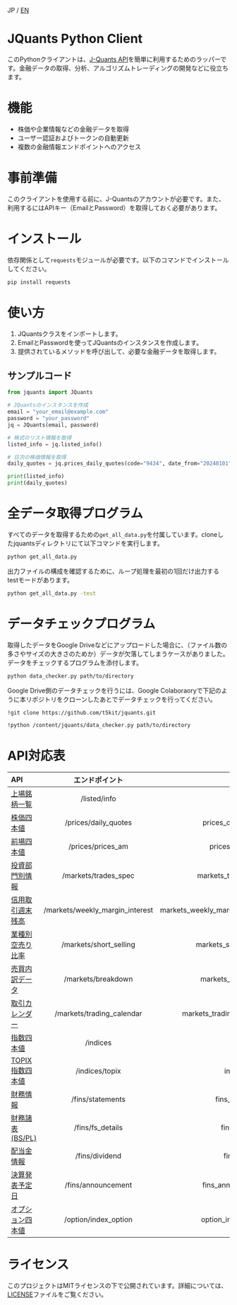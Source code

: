 JP / [EN](README_en.md)

# JQuants Python Client
このPythonクライアントは、[J-Quants API](https://jpx.gitbook.io/j-quants-ja/)を簡単に利用するためのラッパーです。金融データの取得、分析、アルゴリズムトレーディングの開発などに役立ちます。

# 機能
- 株価や企業情報などの金融データを取得
- ユーザー認証およびトークンの自動更新
- 複数の金融情報エンドポイントへのアクセス

# 事前準備
このクライアントを使用する前に、J-Quantsのアカウントが必要です。また、利用するにはAPIキー（EmailとPassword）を取得しておく必要があります。

# インストール
依存関係として`requests`モジュールが必要です。以下のコマンドでインストールしてください。

```bash
pip install requests
```

# 使い方
1. JQuantsクラスをインポートします。
2. EmailとPasswordを使ってJQuantsのインスタンスを作成します。
3. 提供されているメソッドを呼び出して、必要な金融データを取得します。

## サンプルコード

```python
from jquants import JQuants

# JQuantsのインスタンスを作成
email = "your_email@example.com"
password = "your_password"
jq = JQuants(email, password)

# 株式のリスト情報を取得
listed_info = jq.listed_info()

# 日次の株価情報を取得
daily_quotes = jq.prices_daily_quotes(code="9434", date_from="20240101", date_to="20240131")

print(listed_info)
print(daily_quotes)
```

# 全データ取得プログラム
すべてのデータを取得するための`get_all_data.py`を付属しています。cloneしたjquantsディレクトリにて以下コマンドを実行します。

```bash
python get_all_data.py
```

出力ファイルの構成を確認するために、ループ処理を最初の1回だけ出力するtestモードがあります。

```bash
python get_all_data.py -test
```

# データチェックプログラム
取得したデータをGoogle Driveなどにアップロードした場合に、（ファイル数の多さやサイズの大きさのためか）データが欠落してしまうケースがありました。データをチェックするプログラムを添付します。

```bash
python data_checker.py path/to/directory
```

Google Drive側のデータチェックを行うには、Google Colaboraoryで下記のように本リポジトリをクローンしたあとでデータチェックを行ってください。

```bash
!git clone https://github.com/t5kit/jquants.git

!python /content/jquants/data_checker.py path/to/directory
```

# API対応表
| API  | エンドポイント | メソッド  |
|:--------|:--------:|--------:|
| [上場銘柄一覧](https://jpx.gitbook.io/j-quants-ja/api-reference/listed_info) | /listed/info | listed_info |
| [株価四本値](https://jpx.gitbook.io/j-quants-ja/api-reference/daily_quotes) | /prices/daily_quotes | prices_daily_quotes |
| [前場四本値](https://jpx.gitbook.io/j-quants-ja/api-reference/prices_am) | /prices/prices_am | prices_prices_am |
| [投資部門別情報](https://jpx.gitbook.io/j-quants-ja/api-reference/trades_spec) | /markets/trades_spec | markets_trades_spec |
| [信用取引週末残高](https://jpx.gitbook.io/j-quants-ja/api-reference/weekly_margin_interest) | /markets/weekly_margin_interest | markets_weekly_margin_interest |
| [業種別空売り比率](https://jpx.gitbook.io/j-quants-ja/api-reference/short_selling) | /markets/short_selling | markets_short_selling |
| [売買内訳データ](https://jpx.gitbook.io/j-quants-ja/api-reference/breakdown) | /markets/breakdown | markets_breakdown |
| [取引カレンダー](https://jpx.gitbook.io/j-quants-ja/api-reference/trading_calendar) | /markets/trading_calendar | markets_trading_calendar |
| [指数四本値](https://jpx.gitbook.io/j-quants-ja/api-reference/indices) | /indices | indices |
| [TOPIX指数四本値](https://jpx.gitbook.io/j-quants-ja/api-reference/topix) | /indices/topix | indices_topix |
| [財務情報](https://jpx.gitbook.io/j-quants-ja/api-reference/statements) | /fins/statements | fins_statements |
| [財務諸表(BS/PL)](https://jpx.gitbook.io/j-quants-ja/api-reference/statements-1) | /fins/fs_details | fins_fs_details |
| [配当金情報](https://jpx.gitbook.io/j-quants-ja/api-reference/dividend) | /fins/dividend | fins_dividend |
| [決算発表予定日](https://jpx.gitbook.io/j-quants-ja/api-reference/announcement) | /fins/announcement | fins_announcement |
| [オプション四本値](https://jpx.gitbook.io/j-quants-ja/api-reference/index_option) | /option/index_option | option_index_option |

# ライセンス
このプロジェクトはMITライセンスの下で公開されています。詳細については、[LICENSE](LICENSE)ファイルをご覧ください。